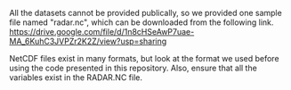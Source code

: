 All the datasets cannot be provided publically, so we provided one sample file named "radar.nc", which can be downloaded from the following link. https://drive.google.com/file/d/1n8cHSeAwP7uae-MA_6KuhC3JVPZr2K2Z/view?usp=sharing

NetCDF files exist in many formats, but look at the format we used before using the code presented in this repository. Also, ensure that all the variables exist in the RADAR.NC file.
